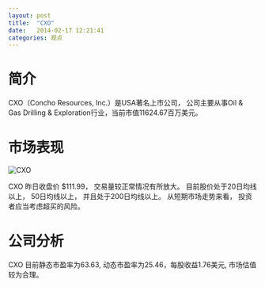 ```yaml
---
layout: post
title:  "CXO"
date:   2014-02-17 12:21:41
categories: 观点
---
```


# 简介
CXO（Concho Resources, Inc.）是USA著名上市公司，
公司主要从事Oil & Gas Drilling & Exploration行业，当前市值11624.67百万美元。

# 市场表现

![CXO](http://finviz.com/chart.ashx?t=CXO&ty=c&ta=1&p=d&s=l)

CXO 昨日收盘价 $111.99，
交易量较正常情况有所放大。
目前股价处于20日均线以上，
50日均线以上，
并且处于200日均线以上。
从短期市场走势来看，
投资者应当考虑超买的风险。

# 公司分析
CXO 目前静态市盈率为63.63, 动态市盈率为25.46，每股收益1.76美元,
市场估值较为合理。
